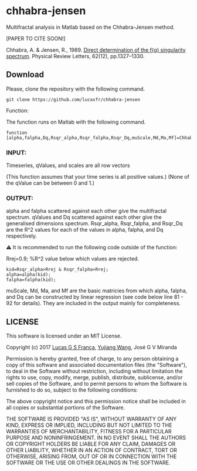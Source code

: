 # chhabra-jensen

Multifractal analysis in Matlab based on the Chhabra-Jensen method. 

[PAPER TO CITE SOON!]

Chhabra, A. & Jensen, R., 1989. [Direct determination of the f(α) singularity spectrum](http://link.aps.org/doi/10.1103/PhysRevA.40.5284). Physical Review Letters, 62(12), pp.1327–1330.

## Download

Please, clone the repository with the following command.

```
git clone https://github.com/lucasfr/chhabra-jensen
```

Function:

The function runs on Matlab with the following command. 

```
function [alpha,falpha,Dq,Rsqr_alpha,Rsqr_falpha,Rsqr_Dq,muScale,Md,Ma,Mf]=ChhabraJensen_Yuj_w0(Timeseries,qValues,scales)
```

### INPUT:

Timeseries, qValues, and scales are all row vectors 

(This function assumes that your time series is all positive values.) 
(None of the qValue can be between 0 and 1.)

### OUTPUT:

alpha and falpha scattered against each other give the multifractal spectrum. 
qValues and Dq scattered against each other give the generalised dimensions spectrum. 
Rsqr_alpha, Rsqr_falpha, and Rsqr_Dq are the R^2 values for each of the values in alpha, falpha, and Dq respectively. 

:warning: It is recommended to run the following code outside of the function: 

Rrej=0.9; %R^2 value below which values are rejected. 

```
kid=Rsqr_alpha>Rrej & Rsqr_falpha>Rrej; 
alpha=alpha(kid);
falpha=falpha(kid);
```

muScale, Md, Ma, and Mf are the basic matricies from which alpha, falpha, and Dq can be constructed by linear regression (see code below line 81 - 92 for details). They are included in the output mainly for completeness.

## LICENSE

This software is licensed under an MIT License. 

Copyright (c) 2017 [Lucas G S França](https://lucasfr.github.io/), [Yujiang Wang](http://xaphire.de/), José G V Miranda

Permission is hereby granted, free of charge, to any person obtaining a copy
of this software and associated documentation files (the "Software"), to deal
in the Software without restriction, including without limitation the rights
to use, copy, modify, merge, publish, distribute, sublicense, and/or sell
copies of the Software, and to permit persons to whom the Software is
furnished to do so, subject to the following conditions:

The above copyright notice and this permission notice shall be included in all
copies or substantial portions of the Software.

THE SOFTWARE IS PROVIDED "AS IS", WITHOUT WARRANTY OF ANY KIND, EXPRESS OR
IMPLIED, INCLUDING BUT NOT LIMITED TO THE WARRANTIES OF MERCHANTABILITY,
FITNESS FOR A PARTICULAR PURPOSE AND NONINFRINGEMENT. IN NO EVENT SHALL THE
AUTHORS OR COPYRIGHT HOLDERS BE LIABLE FOR ANY CLAIM, DAMAGES OR OTHER
LIABILITY, WHETHER IN AN ACTION OF CONTRACT, TORT OR OTHERWISE, ARISING FROM,
OUT OF OR IN CONNECTION WITH THE SOFTWARE OR THE USE OR OTHER DEALINGS IN THE
SOFTWARE.
